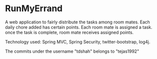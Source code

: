 RunMyErrand
===========

A web application to fairly distribute the tasks among room mates. Each daily chore added has certain points. 
Each room mate is assigned a task. once the task is complete, room mate receives assigned points.

Technology used: Spring MVC, Spring Security, twitter-bootstrap, log4j. 

The commits under the username "tdshah" belongs to "tejas1992"
